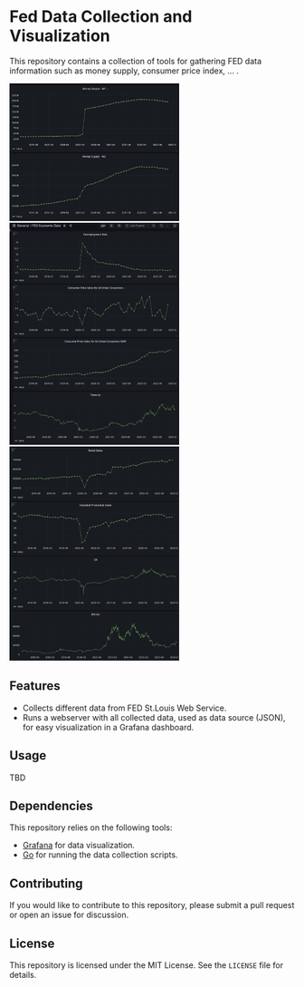 # Fed Data Collection and Visualization

This repository contains a collection of tools for gathering FED data information such as money supply, consumer price index, ... .

<p><img src="demo.png" width="300"><img src="demo2.png" width="300"><img src="demo3.png" width="300"></p>

## Features

- Collects different data from FED St.Louis Web Service.
- Runs a webserver with all collected data, used as data source (JSON), for easy visualization in a Grafana dashboard.

## Usage

TBD

## Dependencies

This repository relies on the following tools:

- [Grafana](https://grafana.com/) for data visualization.
- [Go](https://golang.org/) for running the data collection scripts.

## Contributing

If you would like to contribute to this repository, please submit a pull request or open an issue for discussion.

## License

This repository is licensed under the MIT License. See the `LICENSE` file for details.

